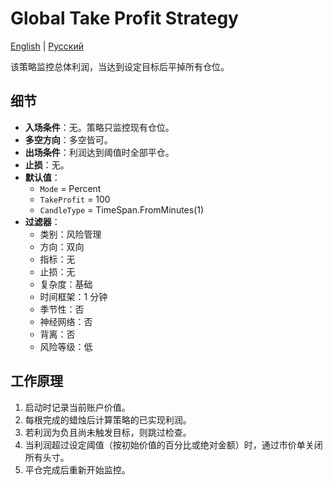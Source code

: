 # Global Take Profit Strategy
[English](README.md) | [Русский](README_ru.md)

该策略监控总体利润，当达到设定目标后平掉所有仓位。

## 细节

- **入场条件**：无。策略只监控现有仓位。
- **多空方向**：多空皆可。
- **出场条件**：利润达到阈值时全部平仓。
- **止损**：无。
- **默认值**：
  - `Mode` = Percent
  - `TakeProfit` = 100
  - `CandleType` = TimeSpan.FromMinutes(1)
- **过滤器**：
  - 类别：风险管理
  - 方向：双向
  - 指标：无
  - 止损：无
  - 复杂度：基础
  - 时间框架：1 分钟
  - 季节性：否
  - 神经网络：否
  - 背离：否
  - 风险等级：低

## 工作原理

1. 启动时记录当前账户价值。
2. 每根完成的蜡烛后计算策略的已实现利润。
3. 若利润为负且尚未触发目标，则跳过检查。
4. 当利润超过设定阈值（按初始价值的百分比或绝对金额）时，通过市价单关闭所有头寸。
5. 平仓完成后重新开始监控。
